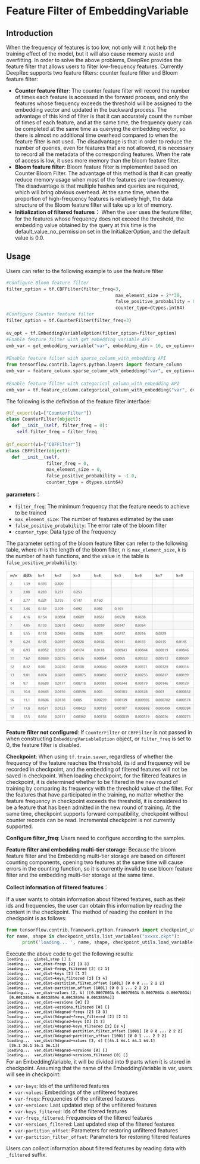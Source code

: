 # Feature Filter of EmbeddingVariable
## Introduction
When the frequency of features is too low, not only will it not help the training effect of the model, but it will also cause memory waste and overfitting. In order to solve the above problems, DeepRec provides the feature filter that allows users to filter low-frequency features.
Currently DeepRec supports two feature filters: counter feature filter and Bloom feature filter:

- **Counter feature filter**: The counter feature filter will record the number of times each feature is accessed in the forward process, and only the features whose frequency exceeds the threshold will be assigned to the embedding vector and updated in the backward process. The advantage of this kind of filter is that it can accurately count the number of times of each feature, and at the same time, the frequency query can be completed at the same time as querying the embedding vector, so there is almost no additional time overhead compared to when the feature filter is not used. The disadvantage is that in order to reduce the number of queries, even for features that are not allowed, it is necessary to record all the metadata of the corresponding features. When the rate of access is low, it uses more memory than the bloom feature filter.
- **Bloom feature filter**: Bloom feature filter is implemented based on Counter Bloom Filter. The advantage of this method is that it can greatly reduce memory usage when most of the features are low-frequency. The disadvantage is that multiple hashes and queries are required, which will bring obvious overhead. At the same time, when the proportion of high-frequency features is relatively high, the data structure of the Bloom feature filter will take up a lot of memory.
- **Initialization of filtered features**： When the user uses the feature filter, for the features whose frequency does not exceed the threshold, the embedding value obtained by the query at this time is the default_value_no_permission set in the InitializerOption, and the default value is 0.0.

## Usage

Users can refer to the following example to use the feature filter

```python
#Configure Bloom feature filter
filter_option = tf.CBFFilter(filter_freq=3,
                                         max_element_size = 2**30,
                                         false_positive_probability = 0.01,
                                         counter_type=dtypes.int64)
#Configure Counter feature filter
filter_option = tf.CounterFilter(filter_freq=3)

ev_opt = tf.EmbeddingVariableOption(filter_option=filter_option)
#Enable feature filter with get_embedding_variable API
emb_var = get_embedding_variable("var", embedding_dim = 16, ev_option=ev_opt)

#Enable feature filter with sparse_column_with_embedding API
from tensorflow.contrib.layers.python.layers import feature_column
emb_var = feature_column.sparse_column_wth_embedding("var", ev_option=ev_opt)

#Enable feature filter with categorical_column_with_embedding API
emb_var = tf.feature_column.categorical_column_with_embedding("var", ev_option=ev_opt)
```
The following is the definition of the feature filter interface:
```python
@tf_export(v1=["CounterFilter"])
class CounterFilter(object):
  def __init__(self, filter_freq = 0):
    self.filter_freq = filter_freq
    
@tf_export(v1=["CBFFilter"])
class CBFFilter(object):
  def __init__(self,
               filter_freq = 0,
               max_element_size = 0,
               false_positive_probability = -1.0,
               counter_type = dtypes.uint64)
```
**parameters**：

- `filter_freq`: The minimum frequency that the feature needs to achieve to be trained
- `max_element_size`: The number of features estimated by the user
- `false_positive_probability`: The error rate of the bloom filter
- `counter_type`: Data type of the frequency

The parameter setting of the bloom feature filter can refer to the following table, where m is the length of the bloom filter, n is `max_element_size`, k is the number of hash functions, and the value in the table is `false_positive_probability`:

![img_1.png](Embedding-Variable/img_1.png)

**Feature filter not configured**: If `CounterFilter` or `CBFFilter` is not passed in when constructing `EmbeddingVariableOption` object, or `filter_freq` is set to 0, the feature filter is disabled.

**Checkpoint**: When using `tf.train.saver`, regardless of whether the frequency of the feature reaches the threshold, its id and frequency will be recorded in checkpoint, and the embedding of filtered features will not be saved in checkpoint. When loading checkpoint, for the filtered features in checkpoint, it is determined whether to be filtered in the new round of training by comparing its frequency with the threshold value of the filter. For the features that have participated in the training, no matter whether the feature frequency in checkpoint exceeds the threshold, it is considered to be a feature that has been admitted in the new round of training. At the same time, checkpoint supports forward compatibility, checkpoint without counter records can be read. Incremental checkpoint is not currently supported.

**Configure filter_freq**: Users need to configure according to the samples.

**Feature filter and embedding multi-tier storage**: Because the bloom feature filter and the Embedding multi-tier storage are based on different counting components, opening two features at the same time will cause errors in the counting function, so it is currently invalid to use bloom feature filter and the embedding multi-tier storage at the same time.

**Collect information of filtered features**：

If a user wants to obtain information about filtered features, such as their ids and frequencies, the user can obtain this information by reading the content in the checkpoint. The method of reading the content in the checkpoint is as follows:
```python
from tensorflow.contrib.framework.python.framework import checkpoint_utils
for name, shape in checkpoint_utils.list_variables("xxxxx.ckpt"):
      print('loading... ', name, shape, checkpoint_utils.load_variable("xxxxx.ckpt", name))
```

Execute the above code to get the following results:
![img_2.png](Embedding-Variable/img_2.jpg)
For an EmbeddingVariable, it will be divided into 9 parts when it is stored in checkpoint. Assuming that the name of the EmbeddingVariable is var, users will see in checkpoint:

- `var-keys`: Ids of the unfiltered features
- `var-values`: Embeddings of the unfiltered features
- `var-freqs`: Frequencies of the unfiltered features
- `var-versions`: Last updated step of the unfiltered features
- `var-keys_filtered`: Ids of the filtered features
- `var-freqs_filtered`: Frequencies of the filtered features
- `var-versions_filtered`: Last updated step of the filtered features
- `var-partition_offset`: Parameters for restoring unfiltered features
- `var-partition_filter_offset`: Parameters for restoring filtered features

Users can collect information about filtered features by reading data with `_filtered` suffix.